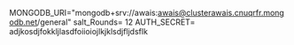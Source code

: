 MONGODB_URI="mongodb+srv://awais:awais@clusterawais.cnuqrfr.mongodb.net/general"
salt_Rounds= 12
AUTH_SECRET= adjkosdjfokkljlasdfoiioiojlkjklsdjfljdsflk
